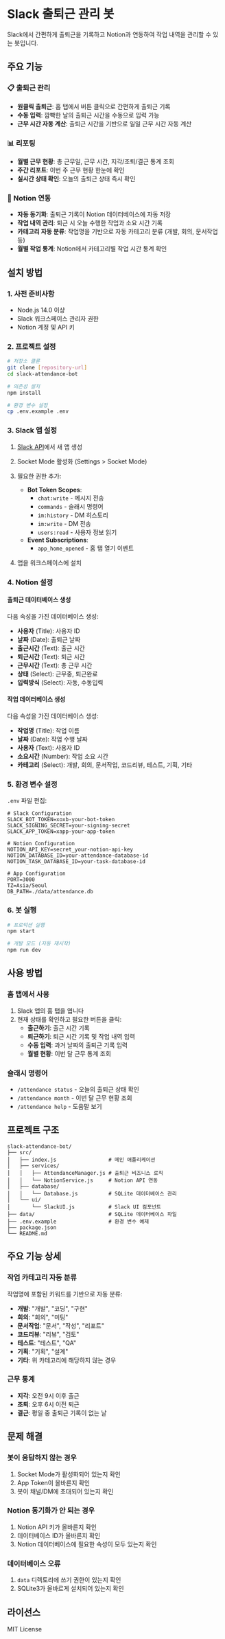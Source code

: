 # Slack 출퇴근 관리 봇

Slack에서 간편하게 출퇴근을 기록하고 Notion과 연동하여 작업 내역을 관리할 수 있는 봇입니다.

## 주요 기능

### 📋 출퇴근 관리
- **원클릭 출퇴근**: 홈 탭에서 버튼 클릭으로 간편하게 출퇴근 기록
- **수동 입력**: 깜빡한 날의 출퇴근 시간을 수동으로 입력 가능
- **근무 시간 자동 계산**: 출퇴근 시간을 기반으로 일일 근무 시간 자동 계산

### 📊 리포팅
- **월별 근무 현황**: 총 근무일, 근무 시간, 지각/조퇴/결근 통계 조회
- **주간 리포트**: 이번 주 근무 현황 한눈에 확인
- **실시간 상태 확인**: 오늘의 출퇴근 상태 즉시 확인

### 🔗 Notion 연동
- **자동 동기화**: 출퇴근 기록이 Notion 데이터베이스에 자동 저장
- **작업 내역 관리**: 퇴근 시 오늘 수행한 작업과 소요 시간 기록
- **카테고리 자동 분류**: 작업명을 기반으로 자동 카테고리 분류 (개발, 회의, 문서작업 등)
- **월별 작업 통계**: Notion에서 카테고리별 작업 시간 통계 확인

## 설치 방법

### 1. 사전 준비사항
- Node.js 14.0 이상
- Slack 워크스페이스 관리자 권한
- Notion 계정 및 API 키

### 2. 프로젝트 설정

```bash
# 저장소 클론
git clone [repository-url]
cd slack-attendance-bot

# 의존성 설치
npm install

# 환경 변수 설정
cp .env.example .env
```

### 3. Slack 앱 설정

1. [Slack API](https://api.slack.com/apps)에서 새 앱 생성
2. Socket Mode 활성화 (Settings > Socket Mode)
3. 필요한 권한 추가:
   - **Bot Token Scopes**:
     - `chat:write` - 메시지 전송
     - `commands` - 슬래시 명령어
     - `im:history` - DM 히스토리
     - `im:write` - DM 전송
     - `users:read` - 사용자 정보 읽기
   - **Event Subscriptions**:
     - `app_home_opened` - 홈 탭 열기 이벤트

4. 앱을 워크스페이스에 설치

### 4. Notion 설정

#### 출퇴근 데이터베이스 생성
다음 속성을 가진 데이터베이스 생성:
- **사용자** (Title): 사용자 ID
- **날짜** (Date): 출퇴근 날짜
- **출근시간** (Text): 출근 시간
- **퇴근시간** (Text): 퇴근 시간
- **근무시간** (Text): 총 근무 시간
- **상태** (Select): 근무중, 퇴근완료
- **입력방식** (Select): 자동, 수동입력

#### 작업 데이터베이스 생성
다음 속성을 가진 데이터베이스 생성:
- **작업명** (Title): 작업 이름
- **날짜** (Date): 작업 수행 날짜
- **사용자** (Text): 사용자 ID
- **소요시간** (Number): 작업 소요 시간
- **카테고리** (Select): 개발, 회의, 문서작업, 코드리뷰, 테스트, 기획, 기타

### 5. 환경 변수 설정

`.env` 파일 편집:

```env
# Slack Configuration
SLACK_BOT_TOKEN=xoxb-your-bot-token
SLACK_SIGNING_SECRET=your-signing-secret
SLACK_APP_TOKEN=xapp-your-app-token

# Notion Configuration
NOTION_API_KEY=secret_your-notion-api-key
NOTION_DATABASE_ID=your-attendance-database-id
NOTION_TASK_DATABASE_ID=your-task-database-id

# App Configuration
PORT=3000
TZ=Asia/Seoul
DB_PATH=./data/attendance.db
```

### 6. 봇 실행

```bash
# 프로덕션 실행
npm start

# 개발 모드 (자동 재시작)
npm run dev
```

## 사용 방법

### 홈 탭에서 사용
1. Slack 앱의 홈 탭을 엽니다
2. 현재 상태를 확인하고 필요한 버튼을 클릭:
   - **출근하기**: 출근 시간 기록
   - **퇴근하기**: 퇴근 시간 기록 및 작업 내역 입력
   - **수동 입력**: 과거 날짜의 출퇴근 기록 입력
   - **월별 현황**: 이번 달 근무 통계 조회

### 슬래시 명령어
- `/attendance status` - 오늘의 출퇴근 상태 확인
- `/attendance month` - 이번 달 근무 현황 조회
- `/attendance help` - 도움말 보기


## 프로젝트 구조

```
slack-attendance-bot/
├── src/
│   ├── index.js                 # 메인 애플리케이션
│   ├── services/
│   │   ├── AttendanceManager.js # 출퇴근 비즈니스 로직
│   │   └── NotionService.js     # Notion API 연동
│   ├── database/
│   │   └── Database.js          # SQLite 데이터베이스 관리
│   └── ui/
│       └── SlackUI.js           # Slack UI 컴포넌트
├── data/                        # SQLite 데이터베이스 파일
├── .env.example                 # 환경 변수 예제
├── package.json
└── README.md
```

## 주요 기능 상세

### 작업 카테고리 자동 분류
작업명에 포함된 키워드를 기반으로 자동 분류:
- **개발**: "개발", "코딩", "구현"
- **회의**: "회의", "미팅"
- **문서작업**: "문서", "작성", "리포트"
- **코드리뷰**: "리뷰", "검토"
- **테스트**: "테스트", "QA"
- **기획**: "기획", "설계"
- **기타**: 위 카테고리에 해당하지 않는 경우

### 근무 통계
- **지각**: 오전 9시 이후 출근
- **조퇴**: 오후 6시 이전 퇴근
- **결근**: 평일 중 출퇴근 기록이 없는 날

## 문제 해결

### 봇이 응답하지 않는 경우
1. Socket Mode가 활성화되어 있는지 확인
2. App Token이 올바른지 확인
3. 봇이 채널/DM에 초대되어 있는지 확인

### Notion 동기화가 안 되는 경우
1. Notion API 키가 올바른지 확인
2. 데이터베이스 ID가 올바른지 확인
3. Notion 데이터베이스에 필요한 속성이 모두 있는지 확인

### 데이터베이스 오류
1. `data` 디렉토리에 쓰기 권한이 있는지 확인
2. SQLite3가 올바르게 설치되어 있는지 확인

## 라이선스

MIT License
